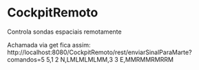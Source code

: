 # CockpitRemoto
Controla sondas espaciais remotamente

Achamada via get fica assim:
http://localhost:8080/CockpitRemoto/rest/enviarSinalParaMarte?comandos=5 5,1 2 N,LMLMLMLMM,3 3 E,MMRMMRMRRM
